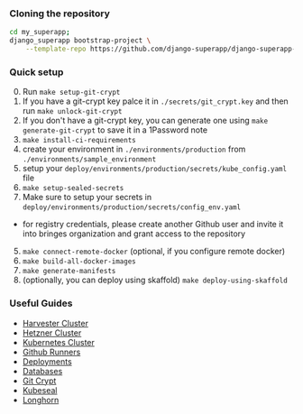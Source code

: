 ### Cloning the repository
```bash
cd my_superapp;
django_superapp bootstrap-project \
    --template-repo https://github.com/django-superapp/django-superapp-deploy ./deploy;
```


### Quick setup
0. Run `make setup-git-crypt`
0. If you have a git-crypt key palce it in `./secrets/git_crypt.key` and then run `make unlock-git-crypt`
0. If you don't have a git-crypt key, you can generate one using `make generate-git-crypt` to save it in a 1Password note
1. `make install-ci-requirements`
2. create your environment in `./environments/production` from `./environments/sample_environment`
2. setup your `deploy/environments/production/secrets/kube_config.yaml` file
3. `make setup-sealed-secrets`
4. Make sure to setup your secrets in `deploy/environments/production/secrets/config_env.yaml`
  - for registry credentials, please create another Github user and invite it into bringes organization and grant access to the repository
5. `make connect-remote-docker` (optional, if you configure remote docker)
6. `make build-all-docker-images`
7. `make generate-manifests`
8. (optionally, you can deploy using skaffold) `make deploy-using-skaffold`


### Useful Guides
- [Harvester Cluster](guides/harvester/harvester-cluster.md)
- [Hetzner Cluster](guides/hetzner/hetzner-kubernetes-cluster.md)
- [Kubernetes Cluster](guides/harvester/kubernetes.md)
- [Github Runners](./guides/github-runners.md)
- [Deployments](./guides/deployments.md)
- [Databases](./guides/databases.md)
- [Git Crypt](./guides/git-crypt.md)
- [Kubeseal](./guides/kubeseal.md)
- [Longhorn](./guides/longhorn.md)
